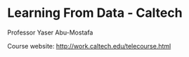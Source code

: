 # Learning From Data - Caltech
Professor Yaser Abu-Mostafa

Course website: http://work.caltech.edu/telecourse.html
